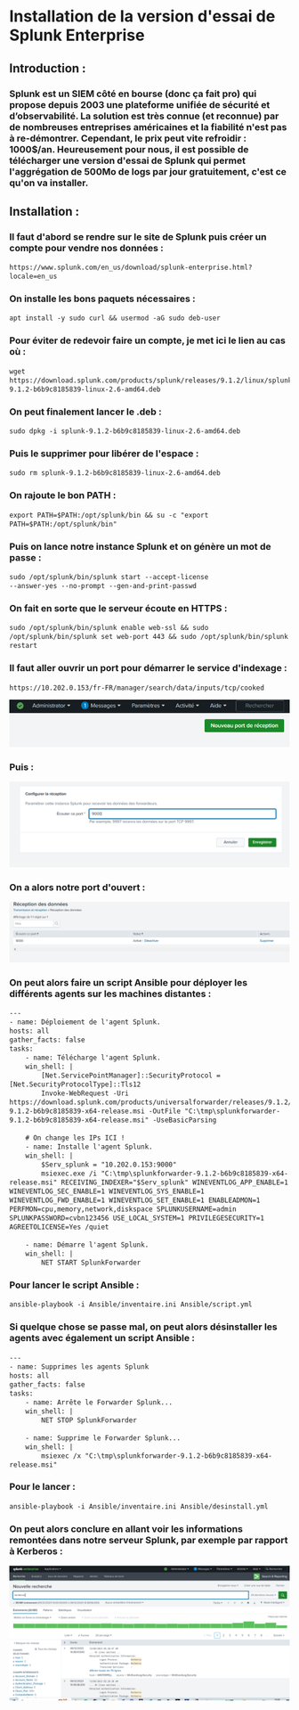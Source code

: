 # Installation de la version d'essai de Splunk Enterprise

## Introduction :
### Splunk est un SIEM côté en bourse (donc ça fait pro) qui propose depuis 2003 une plateforme unifiée de sécurité et d’observabilité. La solution est très connue (et reconnue) par de nombreuses entreprises américaines et la fiabilité n'est pas à re-démontrer. Cependant, le prix peut vite refroidir : 1000$/an. Heureusement pour nous, il est possible de télécharger une version d'essai de Splunk qui permet l'aggrégation de 500Mo de logs par jour gratuitement, c'est ce qu'on va installer.

## Installation :
### Il faut d'abord se rendre sur le site de Splunk puis créer un compte pour vendre nos données :
    https://www.splunk.com/en_us/download/splunk-enterprise.html?locale=en_us

### On installe les bons paquets nécessaires :
    apt install -y sudo curl && usermod -aG sudo deb-user

### Pour éviter de redevoir faire un compte, je met ici le lien au cas où :
    wget https://download.splunk.com/products/splunk/releases/9.1.2/linux/splunk-9.1.2-b6b9c8185839-linux-2.6-amd64.deb

### On peut finalement lancer le .deb :
    sudo dpkg -i splunk-9.1.2-b6b9c8185839-linux-2.6-amd64.deb

### Puis le supprimer pour libérer de l'espace :
    sudo rm splunk-9.1.2-b6b9c8185839-linux-2.6-amd64.deb 

### On rajoute le bon PATH :
    export PATH=$PATH:/opt/splunk/bin && su -c "export PATH=$PATH:/opt/splunk/bin"

### Puis on lance notre instance Splunk et on génère un mot de passe :
    sudo /opt/splunk/bin/splunk start --accept-license 
    --answer-yes --no-prompt --gen-and-print-passwd

### On fait en sorte que le serveur écoute en HTTPS :
    sudo /opt/splunk/bin/splunk enable web-ssl && sudo /opt/splunk/bin/splunk set web-port 443 && sudo /opt/splunk/bin/splunk restart

### Il faut aller ouvrir un port pour démarrer le service d'indexage :
    https://10.202.0.153/fr-FR/manager/search/data/inputs/tcp/cooked

![Alt text](image.png)

### Puis :
![Alt text](image-1.png)

### On a alors notre port d'ouvert :
![Alt text](image-2.png)

### On peut alors faire un script Ansible pour déployer les différents agents sur les machines distantes :
    ---
    - name: Déploiement de l'agent Splunk.
    hosts: all
    gather_facts: false
    tasks:
        - name: Télécharge l'agent Splunk.
        win_shell: |
            [Net.ServicePointManager]::SecurityProtocol = [Net.SecurityProtocolType]::Tls12
            Invoke-WebRequest -Uri https://download.splunk.com/products/universalforwarder/releases/9.1.2/windows/splunkforwarder-9.1.2-b6b9c8185839-x64-release.msi -OutFile "C:\tmp\splunkforwarder-9.1.2-b6b9c8185839-x64-release.msi" -UseBasicParsing

        # On change les IPs ICI !
        - name: Installe l'agent Splunk.
        win_shell: |
            $Serv_splunk = "10.202.0.153:9000"
            msiexec.exe /i "C:\tmp\splunkforwarder-9.1.2-b6b9c8185839-x64-release.msi" RECEIVING_INDEXER="$Serv_splunk" WINEVENTLOG_APP_ENABLE=1 WINEVENTLOG_SEC_ENABLE=1 WINEVENTLOG_SYS_ENABLE=1 WINEVENTLOG_FWD_ENABLE=1 WINEVENTLOG_SET_ENABLE=1 ENABLEADMON=1 PERFMON=cpu,memory,network,diskspace SPLUNKUSERNAME=admin SPLUNKPASSWORD=cvbn123456 USE_LOCAL_SYSTEM=1 PRIVILEGESECURITY=1 AGREETOLICENSE=Yes /quiet

        - name: Démarre l'agent Splunk.
        win_shell: |
            NET START SplunkForwarder

### Pour lancer le script Ansible :
    ansible-playbook -i Ansible/inventaire.ini Ansible/script.yml

### Si quelque chose se passe mal, on peut alors désinstaller les agents avec également un script Ansible :
    ---
    - name: Supprimes les agents Splunk
    hosts: all
    gather_facts: false
    tasks:
        - name: Arrête le Forwarder Splunk...
        win_shell: |
            NET STOP SplunkForwarder

        - name: Supprime le Forwarder Splunk...
        win_shell: |
            msiexec /x "C:\tmp\splunkforwarder-9.1.2-b6b9c8185839-x64-release.msi"

### Pour le lancer :

    ansible-playbook -i Ansible/inventaire.ini Ansible/desinstall.yml

### On peut alors conclure en allant voir les informations remontées dans notre serveur Splunk, par exemple par rapport à Kerberos :

![Alt text](image-3.png)

